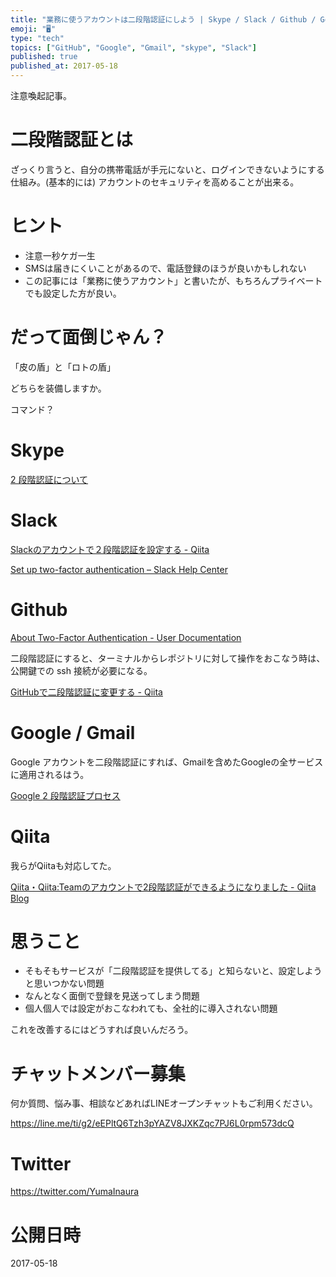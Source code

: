 ```yaml
---
title: "業務に使うアカウントは二段階認証にしよう | Skype / Slack / Github / Google (Gmail)"
emoji: "🖥"
type: "tech"
topics: ["GitHub", "Google", "Gmail", "skype", "Slack"]
published: true
published_at: 2017-05-18
---
```


注意喚起記事。

# 二段階認証とは

ざっくり言うと、自分の携帯電話が手元にないと、ログインできないようにする仕組み。(基本的には)
アカウントのセキュリティを高めることが出来る。

# ヒント

- 注意一秒ケガ一生
- SMSは届きにくいことがあるので、電話登録のほうが良いかもしれない
- この記事には「業務に使うアカウント」と書いたが、もちろんプライベートでも設定した方が良い。

# だって面倒じゃん？

「皮の盾」と「ロトの盾」

どちらを装備しますか。

コマンド？

# Skype

[2 段階認証について](https://support.microsoft.com/ja-jp/help/12408/microsoft-account-about-two-step-verification)

# Slack

[Slackのアカウントで２段階認証を設定する - Qiita](http://qiita.com/teruichi81/items/b1453c7a36f13262d715)

[Set up two-factor authentication – Slack Help Center](https://get.slack.help/hc/en-us/articles/204509068-Set-up-two-factor-authentication)

# Github

[About Two-Factor Authentication - User Documentation](https://help.github.com/articles/about-two-factor-authentication/)

二段階認証にすると、ターミナルからレポジトリに対して操作をおこなう時は、公開鍵での ssh 接続が必要になる。

[GitHubで二段階認証に変更する - Qiita](http://qiita.com/katsukii/items/9773e9cfea7d929fcf9c)

# Google / Gmail

Google アカウントを二段階認証にすれば、Gmailを含めたGoogleの全サービスに適用されるはう。

[Google 2 段階認証プロセス](https://www.google.co.jp/intl/ja/landing/2step/)

# Qiita 

我らがQiitaも対応してた。

[Qiita・Qiita:Teamのアカウントで2段階認証ができるようになりました - Qiita Blog](http://blog.qiita.com/post/93858790619/two-factor-authentication)

# 思うこと

- そもそもサービスが「二段階認証を提供してる」と知らないと、設定しようと思いつかない問題
- なんとなく面倒で登録を見送ってしまう問題
- 個人個人では設定がおこなわれても、全社的に導入されない問題

これを改善するにはどうすれば良いんだろう。








<!-- Update From Qiita API -->

# チャットメンバー募集


何か質問、悩み事、相談などあればLINEオープンチャットもご利用ください。

https://line.me/ti/g2/eEPltQ6Tzh3pYAZV8JXKZqc7PJ6L0rpm573dcQ





# Twitter


https://twitter.com/YumaInaura


<!-- Update From Qiita API -->



# 公開日時

2017-05-18
